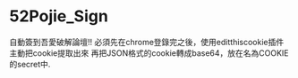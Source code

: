# 52Pojie_Sign

自動簽到吾愛破解論壇!!
必須先在chrome登錄完之後，使用editthiscookie插件主動把cookie提取出來
再把JSON格式的cookie轉成base64，放在名為COOKIE的secret中.
